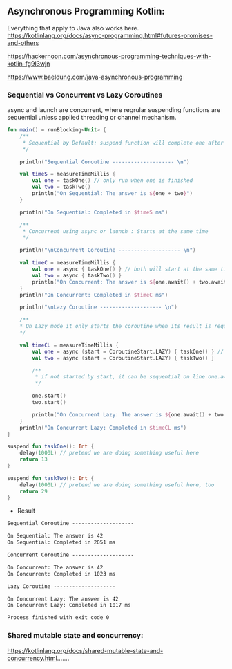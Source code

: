 ## Asynchronous Programming Kotlin:
Everything that apply to Java also works here.
https://kotlinlang.org/docs/async-programming.html#futures-promises-and-others

https://hackernoon.com/asynchronous-programming-techniques-with-kotlin-fg9l3wjn

https://www.baeldung.com/java-asynchronous-programming

### Sequential vs Concurrent vs Lazy Coroutines
async and launch are concurrent, where regrular suspending functions are sequential unless applied threading or channel mechanism.
```kotlin
fun main() = runBlocking<Unit> {
    /**
     * Sequential by Default: suspend function will complete one after another
     */

    println("Sequential Coroutine -------------------- \n")

    val timeS = measureTimeMillis {
        val one = taskOne() // only run when one is finished
        val two = taskTwo()
        println("On Sequential: The answer is ${one + two}")
    }

    println("On Sequential: Completed in $timeS ms")

    /**
     * Concurrent using async or launch : Starts at the same time
     */

    println("\nConcurrent Coroutine -------------------- \n")

    val timeC = measureTimeMillis {
        val one = async { taskOne() } // both will start at the same time
        val two = async { taskTwo() }
        println("On Concurrent: The answer is ${one.await() + two.await()}")
    }
    println("On Concurrent: Completed in $timeC ms")

    println("\nLazy Coroutine -------------------- \n")

    /**
    * On Lazy mode it only starts the coroutine when its result is required by await, or if it's Job's start function is invoked.
    */

    val timeCL = measureTimeMillis {
        val one = async (start = CoroutineStart.LAZY) { taskOne() } // both will start at the same time
        val two = async (start = CoroutineStart.LAZY) { taskTwo() }

        /**
         * if not started by start, it can be sequential on line one.await() + two.await()
         */

        one.start()
        two.start()

        println("On Concurrent Lazy: The answer is ${one.await() + two.await()}")
    }
    println("On Concurrent Lazy: Completed in $timeCL ms")
}

suspend fun taskOne(): Int {
    delay(1000L) // pretend we are doing something useful here
    return 13
}

suspend fun taskTwo(): Int {
    delay(1000L) // pretend we are doing something useful here, too
    return 29
}
```

* Result
```txt
Sequential Coroutine -------------------- 

On Sequential: The answer is 42
On Sequential: Completed in 2051 ms

Concurrent Coroutine -------------------- 

On Concurrent: The answer is 42
On Concurrent: Completed in 1023 ms

Lazy Coroutine -------------------- 

On Concurrent Lazy: The answer is 42
On Concurrent Lazy: Completed in 1017 ms

Process finished with exit code 0
```

### Shared mutable state and concurrency:
https://kotlinlang.org/docs/shared-mutable-state-and-concurrency.html.......